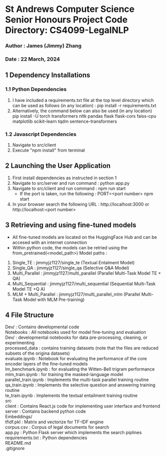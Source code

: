 # St Andrews Computer Science Senior Honours Project Code Directory: CS4099-LegalNLP
### Author : James (Jimmy) Zhang 
### Date : 22 March, 2024


## 1 Dependency Installations 
### 1.1 Python Dependencies 
1. I have included a requirements.txt file at the top level directory which can be used as follows (in any location) : pip install -r requirements.txt 
2. Alternatively, the command below can also be used (in any location) <br>
pip install -U torch transformers nltk pandas flask flask-cors faiss-cpu matplotlib scikit-learn tqdm sentence-transformers

### 1.2 Javascript Dependencies
1. Navigate to src/client
2. Execute "npm install" from terminal 



## 2 Launching the User Application
1. First install dependencies as instructed in section 1 
2. Navigate to src/server and run command : python app.py 
3. Navigate to src/client and run command : npm run start 
    - If the port is taken, run the following : PORT=\<port number\> npm start 
4. In your browser search the following URL : http://localhost:3000 or http://localhost:\<port number\>

## 3 Retrieving and using fine-tuned models 
* All fine-tuned models are located on the HuggingFace Hub and can be accesed with an internet connection 
* Within python code, the models can be retried using the from_pretrained(\<model_path\>)
Model paths : 
1. Single_TE                    : jimmyjz1127/single_te             (Textual Entalment Model)
2. Single_QA                    : jimmyjz1127/single_qa             (Selective Q&A Model)
3. Multi_Parallel               : jimmyjz1127/multi_parallel        (Parallel Multi-Task Model TE + QA)
4. Multi_Sequential             : jimmyjz1127/multi_sequential      (Sequential Multi-Task Model TE +Q A)
5. MLM + Multi_Parallel         : jimmyjz1127/multi_parallel_mlm    (Parallel Multi-Task Model with MLM Pre-training)



## 4 File Structure 
Dev/                    : Contains developmental code  
Notebooks               : All notebooks used for model fine-tuning and evaluation  
  Dev/                  : developmental notebooks for data pre-processing, cleaning, or experimenting  
  processed_data        : contains training datasets (note that the files are reduced subsets of the origina datasets)  
  evaluate.ipynb        : Notebook for evaluating the performance of the core encoder layers of the fine-tuned models  
  lm_benchmark.ipynb    : for evaluating the Witten-Bell trigram performance  
  mlm_train.ipynb       : for training the masked-language model  
  parallel_train.ipynb  : Implements the multi-task parallel training routine  
  qa_train.ipynb        : Implements the selective question and answering training routine  
  te_train.ipynb        : Implements the textual entailment training routine  
src  
  client                : Contains React.js code for implementing user interface and frontend  
  server                : Contains backend python code  
    Embeddings/          
      tfidf.pkl         : Matrix and vectorize for TF-IDF engine  
    corpus.csv          : Corpus of legal documents for search   
    app.py              : Python Flask server which implements the search piplines   
requirements.txt        : Python dependencies   
README.md  
.gitignore  
